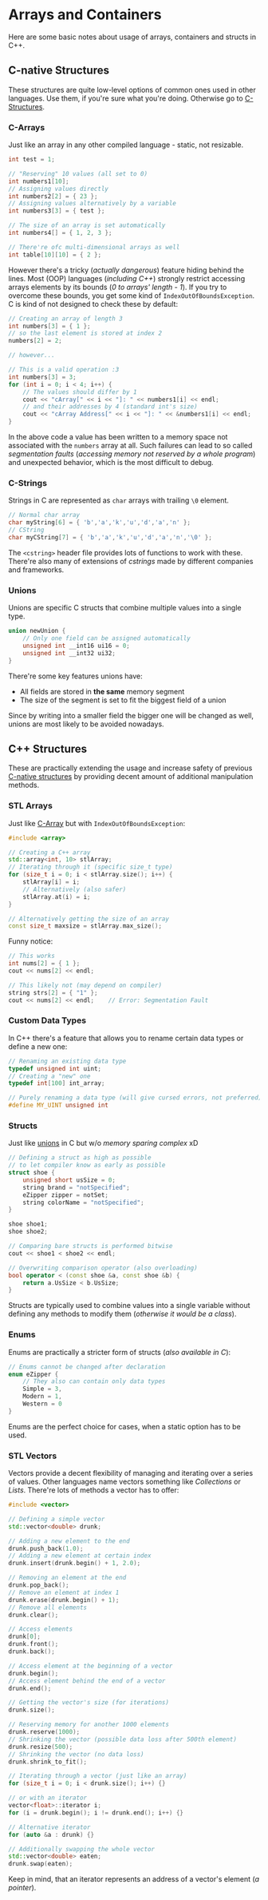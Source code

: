 # Arrays and Containers

Here are some basic notes about usage of arrays, containers and structs in C++.

## C-native Structures

These structures are quite low-level options of common ones used in other languages.
Use them, if you're sure what you're doing. Otherwise go to [C-Structures](#c-structures).

### C-Arrays

Just like an array in any other compiled language - static, not resizable.

```c
int test = 1;

// "Reserving" 10 values (all set to 0)
int numbers1[10];
// Assigning values directly
int numbers2[2] = { 23 };
// Assigning values alternatively by a variable
int numbers3[3] = { test };

// The size of an array is set automatically
int numbers4[] = { 1, 2, 3 };

// There're ofc multi-dimensional arrays as well
int table[10][10] = { 2 };
```

However there's a tricky (_actually dangerous_) feature hiding behind the lines. 
Most (OOP) languages (_including C++_) strongly restrict accessing arrays elements by its bounds (_0 to arrays' length - 1_). If you try to overcome these bounds, you get some kind of `IndexOutOfBoundsException`. C is kind of not designed to check these by default:

```c
// Creating an array of length 3
int numbers[3] = { 1 };
// so the last element is stored at index 2
numbers[2] = 2;

// however...

// This is a valid operation :3
int numbers[3] = 3;
for (int i = 0; i < 4; i++) {
    // The values should differ by 1
    cout << "cArray[" << i << "]: " << numbers1[i] << endl;
    // and their addresses by 4 (standard int's size)
    cout << "cArray Address[" << i << "]: " << &numbers1[i] << endl;
}
```

In the above code a value has been written to a memory space not associated with the `numbers` array at all.
Such failures can lead to so called _segmentation faults_ (_accessing memory not reserved by a whole program_) and unexpected behavior, which is the most difficult to debug.

### C-Strings

Strings in C are represented as `char` arrays with trailing `\0` element.

```c
// Normal char array
char myString[6] = { 'b','a','k','u','d','a','n' };
// CString
char myCString[7] = { 'b','a','k','u','d','a','n','\0' };
```

The `<cstring>` header file provides lots of functions to work with these.
There're also many of extensions of _cstrings_ made by different companies and frameworks.

### Unions

Unions are specific C structs that combine multiple values into a single type.

```c
union newUnion {
    // Only one field can be assigned automatically
    unsigned int __int16 ui16 = 0;
    unsigned int __int32 ui32;
}
```

There're some key features unions have:
- All fields are stored in **the same** memory segment
- The size of the segment is set to fit the biggest field of a union

Since by writing into a smaller field the bigger one will be changed as well, unions are most likely to be avoided nowadays.

## C++ Structures

These are practically extending the usage and increase safety of previous [C-native structures](#c-native-structures) by providing decent amount of additional manipulation methods.

### STL Arrays

Just like [C-Array](#c-arrays) but with `IndexOutOfBoundsException`:

```c++
#include <array>

// Creating a C++ array
std::array<int, 10> stlArray;
// Iterating through it (specific size_t type)
for (size_t i = 0; i < stlArray.size(); i++) {
    stlArray[i] = i;
    // Alternatively (also safer)
    stlArray.at(i) = i;
}

// Alternatively getting the size of an array
const size_t maxsize = stlArray.max_size();
```

Funny notice:
```c++
// This works
int nums[2] = { 1 };
cout << nums[2] << endl;

// This likely not (may depend on compiler)
string strs[2] = { "1" };
cout << nums[2] << endl;    // Error: Segmentation Fault
```

### Custom Data Types

In C++ there's a feature that allows you to rename certain data types or define a new one:

```c++
// Renaming an existing data type
typedef unsigned int uint;
// Creating a "new" one
typedef int[100] int_array;

// Purely renaming a data type (will give cursed errors, not preferred)
#define MY_UINT unsigned int
```

### Structs

Just like [unions](#unions) in C but w/o _memory sparing complex_ xD

```c++
// Defining a struct as high as possible
// to let compiler know as early as possible
struct shoe {
    unsigned short usSize = 0;
    string brand = "notSpecified";
    eZipper zipper = notSet;
    string colorName = "notSpecified";
}

shoe shoe1;
shoe shoe2;

// Comparing bare structs is performed bitwise
cout << shoe1 < shoe2 << endl;

// Overwriting comparison operator (also overloading)
bool operator < (const shoe &a, const shoe &b) {
    return a.UsSize < b.UsSize;
}
```

Structs are typically used to combine values into a single variable without defining any methods to modify them (_otherwise it would be a class_).

### Enums

Enums are practically a stricter form of structs (_also available in C_):

```c++
// Enums cannot be changed after declaration
enum eZipper {
    // They also can contain only data types
    Simple = 3,
    Modern = 1,
    Western = 0
}
```

Enums are the perfect choice for cases, when a static option has to be used.

### STL Vectors

Vectors provide a decent flexibility of managing and iterating over a series of values.
Other languages name vectors something like _Collections_ or _Lists_.
There're lots of methods a vector has to offer:

```c++
#include <vector>

// Defining a simple vector
std::vector<double> drunk;

// Adding a new element to the end
drunk.push_back(1.0);
// Adding a new element at certain index
drunk.insert(drunk.begin() + 1, 2.0);

// Removing an element at the end
drunk.pop_back();
// Remove an element at index 1
drunk.erase(drunk.begin() + 1);
// Remove all elements
drunk.clear();

// Access elements
drunk[0];
drunk.front();
drunk.back();

// Access element at the beginning of a vector
drunk.begin();
// Access element behind the end of a vector
drunk.end();

// Getting the vector's size (for iterations)
drunk.size();

// Reserving memory for another 1000 elements
drunk.reserve(1000);
// Shrinking the vector (possible data loss after 500th element)
drunk.resize(500);
// Shrinking the vector (no data loss)
drunk.shrink_to_fit();

// Iterating through a vector (just like an array)
for (size_t i = 0; i < drunk.size(); i++) {}

// or with an iterator
vector<float>::iterator i;
for (i = drunk.begin(); i != drunk.end(); i++) {}

// Alternative iterator
for (auto &a : drunk) {}

// Additionally swapping the whole vector
std::vector<double> eaten;
drunk.swap(eaten);
```

Keep in mind, that an iterator represents an address of a vector's element (_a pointer_).